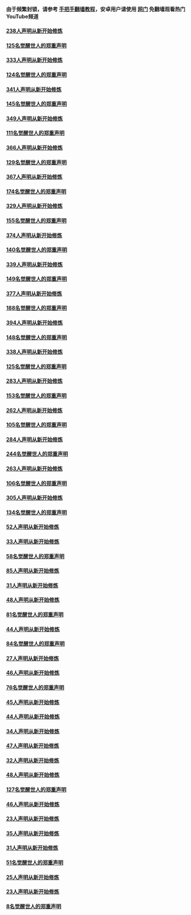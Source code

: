 #### 由于频繁封锁，请参考 [手把手翻墙教程](https://github.com/gfw-breaker/guides/wiki/)，安卓用户请使用 [网门](https://github.com/gfw-breaker/nogfw/blob/master/dl.md?t=07082200) 免翻墙观看热门YouTube频道 

#### [238人声明从新开始修炼](../pages/91/427767.md?t=07082200) 

#### [125名觉醒世人的郑重声明](../pages/91/427766.md?t=07082200) 

#### [333人声明从新开始修炼](../pages/91/427525.md?t=07082200) 

#### [124名觉醒世人的郑重声明](../pages/91/427524.md?t=07082200) 

#### [341人声明从新开始修炼](../pages/91/427255.md?t=07082200) 

#### [145名觉醒世人的郑重声明](../pages/91/427254.md?t=07082200) 

#### [349人声明从新开始修炼](../pages/91/426969.md?t=07082200) 

#### [111名觉醒世人的郑重声明](../pages/91/426968.md?t=07082200) 

#### [366人声明从新开始修炼](../pages/91/426737.md?t=07082200) 

#### [129名觉醒世人的郑重声明](../pages/91/426736.md?t=07082200) 

#### [367人声明从新开始修炼](../pages/91/426421.md?t=07082200) 

#### [174名觉醒世人的郑重声明](../pages/91/426420.md?t=07082200) 

#### [329人声明从新开始修炼](../pages/91/426139.md?t=07082200) 

#### [155名觉醒世人的郑重声明](../pages/91/426138.md?t=07082200) 

#### [374人声明从新开始修炼](../pages/91/425811.md?t=07082200) 

#### [140名觉醒世人的郑重声明](../pages/91/425810.md?t=07082200) 

#### [339人声明从新开始修炼](../pages/91/425690.md?t=07082200) 

#### [149名觉醒世人的郑重声明](../pages/91/425689.md?t=07082200) 

#### [377人声明从新开始修炼](../pages/91/424867.md?t=07082200) 

#### [188名觉醒世人的郑重声明](../pages/91/424866.md?t=07082200) 

#### [394人声明从新开始修炼](../pages/91/423914.md?t=07082200) 

#### [148名觉醒世人的郑重声明](../pages/91/423913.md?t=07082200) 

#### [338人声明从新开始修炼](../pages/91/423540.md?t=07082200) 

#### [125名觉醒世人的郑重声明](../pages/91/423539.md?t=07082200) 

#### [283人声明从新开始修炼](../pages/91/423296.md?t=07082200) 

#### [153名觉醒世人的郑重声明](../pages/91/423295.md?t=07082200) 

#### [262人声明从新开始修炼](../pages/91/423004.md?t=07082200) 

#### [105名觉醒世人的郑重声明](../pages/91/423003.md?t=07082200) 

#### [284人声明从新开始修炼](../pages/91/422707.md?t=07082200) 

#### [244名觉醒世人的郑重声明](../pages/91/422706.md?t=07082200) 

#### [263人声明从新开始修炼](../pages/91/422553.md?t=07082200) 

#### [106名觉醒世人的郑重声明](../pages/91/422552.md?t=07082200) 

#### [305人声明从新开始修炼](../pages/91/422153.md?t=07082200) 

#### [134名觉醒世人的郑重声明](../pages/91/422152.md?t=07082200) 

#### [52人声明从新开始修炼](../pages/91/421846.md?t=07082200) 

#### [33人声明从新开始修炼](../pages/91/421804.md?t=07082200) 

#### [58名觉醒世人的郑重声明](../pages/91/421845.md?t=07082200) 

#### [85人声明从新开始修炼](../pages/91/421769.md?t=07082200) 

#### [31人声明从新开始修炼](../pages/91/421763.md?t=07082200) 

#### [48人声明从新开始修炼](../pages/91/421605.md?t=07082200) 

#### [81名觉醒世人的郑重声明](../pages/91/421656.md?t=07082200) 

#### [44人声明从新开始修炼](../pages/91/421544.md?t=07082200) 

#### [84名觉醒世人的郑重声明](../pages/91/421543.md?t=07082200) 

#### [27人声明从新开始修炼](../pages/91/421465.md?t=07082200) 

#### [46人声明从新开始修炼](../pages/91/421454.md?t=07082200) 

#### [76名觉醒世人的郑重声明](../pages/91/421453.md?t=07082200) 

#### [45人声明从新开始修炼](../pages/91/421452.md?t=07082200) 

#### [44人声明从新开始修炼](../pages/91/421422.md?t=07082200) 

#### [34人声明从新开始修炼](../pages/91/421322.md?t=07082200) 

#### [47人声明从新开始修炼](../pages/91/421264.md?t=07082200) 

#### [32人声明从新开始修炼](../pages/91/421225.md?t=07082200) 

#### [48人声明从新开始修炼](../pages/91/421202.md?t=07082200) 

#### [127名觉醒世人的郑重声明](../pages/91/421224.md?t=07082200) 

#### [46人声明从新开始修炼](../pages/91/421203.md?t=07082200) 

#### [23人声明从新开始修炼](../pages/91/421138.md?t=07082200) 

#### [35人声明从新开始修炼](../pages/91/421122.md?t=07082200) 

#### [31人声明从新开始修炼](../pages/91/421081.md?t=07082200) 

#### [51名觉醒世人的郑重声明](../pages/91/421080.md?t=07082200) 

#### [25人声明从新开始修炼](../pages/91/421020.md?t=07082200) 

#### [23人声明从新开始修炼](../pages/91/420884.md?t=07082200) 

#### [8名觉醒世人的郑重声明](../pages/91/420883.md?t=07082200) 

